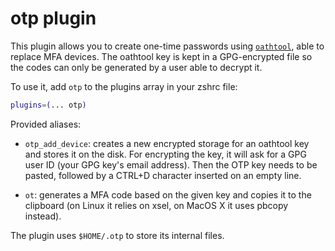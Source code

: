 # otp plugin

This plugin allows you to create one-time passwords using [`oathtool`](https://www.nongnu.org/oath-toolkit/man-oathtool.html),
able to replace MFA devices. The oathtool key is kept in a GPG-encrypted file so the codes
can only be generated by a user able to decrypt it.

To use it, add `otp` to the plugins array in your zshrc file:
```zsh
plugins=(... otp)
```

Provided aliases:

- `otp_add_device`: creates a new encrypted storage for an oathtool key and stores it
  on the disk. For encrypting the key, it will ask for a GPG user ID (your GPG key's
  email address). Then the OTP key needs to be pasted, followed by a CTRL+D character
  inserted on an empty line.

- `ot`: generates a MFA code based on the given key and copies it to the clipboard 
  (on Linux it relies on xsel, on MacOS X it uses pbcopy instead).

The plugin uses `$HOME/.otp` to store its internal files.
